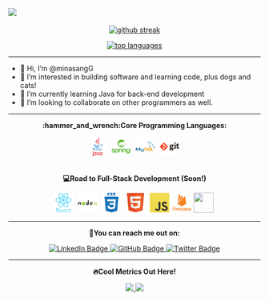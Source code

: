 <div class="header">
	<p align="left">
    <img src="https://media.giphy.com/media/v1.Y2lkPTc5MGI3NjExNGI3N2ZjNDQ4ODcxYTk1MmI2YjVlNmNkYzA4NWNkZDA4ZWFmODA0NCZjdD1z/M9gbBd9nbDrOTu1Mqx/giphy.gif">
	</p>
	<a href="https://git.io/streak-stats">
	<p align="center">
	<img src="http://github-readme-streak-stats.herokuapp.com?user=minasangG&theme=react&hide_border=true" align="center" alt="github streak">
	</p>
</a>

<a href="https://github.com/anuraghazra/github-readme-stats">
	<p align="center">
	<img src="https://github-readme-stats.vercel.app/api/top-langs/?username=minasangG&layout=compact&theme=vision-friendly-dark" alt="top languages">
	</p>
</a>
</div>



---

- 👋 Hi, I’m @minasangG
- 👀 I’m interested in building software and learning code, plus dogs and cats!
- 🌱 I’m currently learning Java for back-end development
- 💞️ I’m looking to collaborate on other programmers as well.

---
<div align="center">
<p align="center"><b> :hammer_and_wrench:Core Programming Languages: </b></p>
  <img src="https://github.com/devicons/devicon/blob/master/icons/java/java-original-wordmark.svg" title="Java" alt="Java" width="40" height="40"/>&nbsp;
  <img src="https://github.com/devicons/devicon/blob/master/icons/spring/spring-original-wordmark.svg" title="Spring" alt="Spring" width="40" height="40"/>&nbsp;
  <img src="https://github.com/devicons/devicon/blob/master/icons/mysql/mysql-original-wordmark.svg" title="MySQL"  alt="MySQL" width="40" height="40"/>&nbsp;
  <img src="https://github.com/devicons/devicon/blob/master/icons/git/git-original-wordmark.svg" title="Git" alt="Git" width="40" height="40"/>&nbsp;
</div>&nbsp;

<div align="center">
<p align="center"> <b>💻Road to Full-Stack Development (Soon!) </b></p>
  <img src="https://github.com/devicons/devicon/blob/master/icons/react/react-original-wordmark.svg" title="React" alt="React" width="40" height="40"/>&nbsp;
  <img src="https://github.com/devicons/devicon/blob/master/icons/nodejs/nodejs-original-wordmark.svg" title="NodeJS" alt="NodeJS" width="40" height="40"/>&nbsp;
  <img src="https://github.com/devicons/devicon/blob/master/icons/css3/css3-plain-wordmark.svg"  title="CSS3" alt="CSS" width="40" height="40"/>&nbsp;
  <img src="https://github.com/devicons/devicon/blob/master/icons/html5/html5-original.svg" title="HTML5" alt="HTML" width="40" height="40"/>&nbsp;
  <img src="https://github.com/devicons/devicon/blob/master/icons/javascript/javascript-original.svg" title="JavaScript" alt="JavaScript" width="40">
  <img src="https://github.com/devicons/devicon/blob/master/icons/firebase/firebase-plain-wordmark.svg" title="Firebase" alt="Firebase" width="40" height="40"/>
    <img src="https://cdn.jsdelivr.net/gh/devicons/devicon/icons/mongodb/mongodb-original.svg" width="40" height="40" />&nbsp;
</div>

---

<p align="center"><b>📣You can reach me out on: </b></p>
<div id="badges" align="center">
    <a href="https://www.linkedin.com/in/clarkwilliamcabaron/">
  <img src="https://img.shields.io/badge/linkedin-0A66C2?style=for-the-badge&logo=linkedin&logoColor=white" alt="LinkedIn Badge"/>
    </a>
    <a href="https://github.com/minasangG">
  <img src="https://img.shields.io/badge/GitHub-red?style=for-the-badge&logo=github&logoColor=white" alt="GitHub Badge"/>
    </a>
    <a href="https://twitter.com/nyarkieeee">
  <img src="https://img.shields.io/badge/Twitter-blue?style=for-the-badge&logo=twitter&logoColor=white" alt="Twitter Badge"/>
    </a>
</div>

---

<div align="center">
	<p> <b> 🔥Cool Metrics Out Here! </b> </p>
    <a href="">
        <img src="http://img.shields.io/badge/Code%20Time-2%2C142%20hrs%2038%20mins-blue">
        <img src="http://img.shields.io/badge/Profile%20Views-289-blue">
    </a>
</div>

